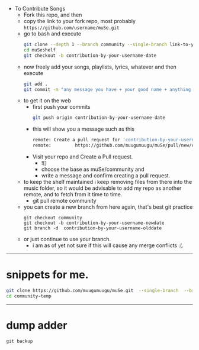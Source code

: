 + To Contribute Songs
	+ Fork this repo, and then
	+ copy the link to your fork repo, most probably ```https://github.com/username/muSe.git```
	+ go to bash and execute
		```bash
		git clone --depth 1 --branch community --single-branch link-to-your-fork muSeshelf
		cd muSeshelf
		git checkout -b contribution-by-your-username-date
		```
	+ now freely add your songs, playlists, lyrics, whatever and then execute
		```bash
		git add .
		git commit -m "any message you have + your good name + anything u wanna mention"
	+ to get it on the web
		+ first  push your commits
			```bash
			git push origin contribution-by-your-username-date
			```
		+ this will show you a message such as this
			```bash
			remote: Create a pull request for 'contribution-by-your-username-date' on GitHub by visiting:
			remote:     	https://github.com/muugumuugu/muSe/pull/new/contribution-by-your-username-date
			```
		+ Visit your repo and Create a Pull request.
			+ ![]
			+ choose the base as muSe/community and
			+ write a message and confirm creating a pull request.
	+ to keep the shelf maintained i keep removing files from there into the music folder, so it would be advisable to add my repo as another remote, and to fetch from it time to time.
		+ git pull remote community
	+ you can create a new branch from here again, that's best git practice
		```
		git checkout community
		git checkout -b contribution-by-your-username-newdate
		git branch -d  contribution-by-your-username-olddate
		```
	+ or just continue to use your branch.
		+ i am as of yet not sure if this will cause any merge conflicts :(.



---------------
# snippets for me.
```bash
git clone https://github.com/muugumuugu/muSe.git  --single-branch  --branch community --depth 1 community-temp
cd community-temp
```
--------------

# dump adder
```
git backup
```